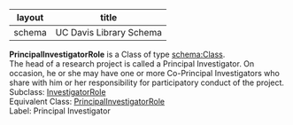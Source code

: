 | layout| title |
| ------------- |:-------------:|
| schema     | UC Davis Library Schema    |

**PrincipalInvestigatorRole** is a Class of type [schema:Class](http://schema.org/Class). <br /> 
The head of a research project is called a Principal Investigator. On occasion, he or she may have one or more Co-Principal Investigators who share with him or her responsibility for participatory conduct of the project. <br /> 
Subclass: [InvestigatorRole](http://vivoweb.org/ontology/core#InvestigatorRole)<br /> Equivalent Class: [PrincipalInvestigatorRole](http://vivoweb.org/ontology/core#PrincipalInvestigatorRole)<br /> Label: Principal Investigator<br /> 
